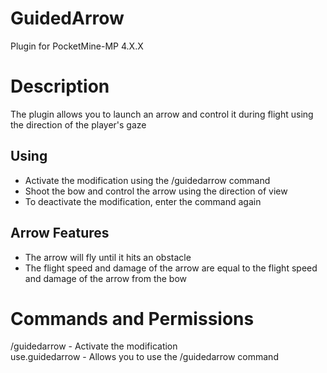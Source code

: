 # GuidedArrow
Plugin for PocketMine-MP 4.X.X

# Description
The plugin allows you to launch an arrow and control it during flight using the direction of the player's gaze

## Using
- Activate the modification using the /guidedarrow command
- Shoot the bow and control the arrow using the direction of view
- To deactivate the modification, enter the command again

## Arrow Features
- The arrow will fly until it hits an obstacle
- The flight speed and damage of the arrow are equal to the flight speed and damage of the arrow from the bow

# Commands and Permissions
/guidedarrow - Activate the modification
<br>
use.guidedarrow - Allows you to use the /guidedarrow command
